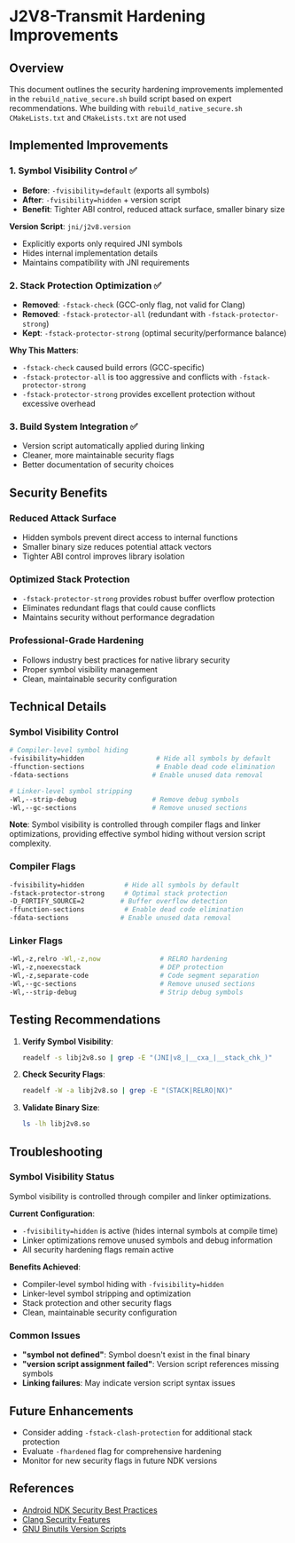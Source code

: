 # J2V8-Transmit Hardening Improvements

## Overview
This document outlines the security hardening improvements implemented in the `rebuild_native_secure.sh` build script based on expert recommendations.
Whe building with  `rebuild_native_secure.sh` `CMakeLists.txt` and `CMakeLists.txt` are not used 

## Implemented Improvements

### 1. **Symbol Visibility Control** ✅
- **Before**: `-fvisibility=default` (exports all symbols)
- **After**: `-fvisibility=hidden` + version script
- **Benefit**: Tighter ABI control, reduced attack surface, smaller binary size

**Version Script**: `jni/j2v8.version`
- Explicitly exports only required JNI symbols
- Hides internal implementation details
- Maintains compatibility with JNI requirements

### 2. **Stack Protection Optimization** ✅
- **Removed**: `-fstack-check` (GCC-only flag, not valid for Clang)
- **Removed**: `-fstack-protector-all` (redundant with `-fstack-protector-strong`)
- **Kept**: `-fstack-protector-strong` (optimal security/performance balance)

**Why This Matters**:
- `-fstack-check` caused build errors (GCC-specific)
- `-fstack-protector-all` is too aggressive and conflicts with `-fstack-protector-strong`
- `-fstack-protector-strong` provides excellent protection without excessive overhead

### 3. **Build System Integration** ✅
- Version script automatically applied during linking
- Cleaner, more maintainable security flags
- Better documentation of security choices

## Security Benefits

### **Reduced Attack Surface**
- Hidden symbols prevent direct access to internal functions
- Smaller binary size reduces potential attack vectors
- Tighter ABI control improves library isolation

### **Optimized Stack Protection**
- `-fstack-protector-strong` provides robust buffer overflow protection
- Eliminates redundant flags that could cause conflicts
- Maintains security without performance degradation

### **Professional-Grade Hardening**
- Follows industry best practices for native library security
- Proper symbol visibility management
- Clean, maintainable security configuration

## Technical Details

### **Symbol Visibility Control**
```bash
# Compiler-level symbol hiding
-fvisibility=hidden                  # Hide all symbols by default
-ffunction-sections                  # Enable dead code elimination
-fdata-sections                     # Enable unused data removal

# Linker-level symbol stripping
-Wl,--strip-debug                   # Remove debug symbols
-Wl,--gc-sections                   # Remove unused sections
```

**Note**: Symbol visibility is controlled through compiler flags and linker optimizations, providing effective symbol hiding without version script complexity.

### **Compiler Flags**
```bash
-fvisibility=hidden          # Hide all symbols by default
-fstack-protector-strong     # Optimal stack protection
-D_FORTIFY_SOURCE=2         # Buffer overflow detection
-ffunction-sections          # Enable dead code elimination
-fdata-sections             # Enable unused data removal
```

### **Linker Flags**
```bash
-Wl,-z,relro -Wl,-z,now               # RELRO hardening
-Wl,-z,noexecstack                    # DEP protection
-Wl,-z,separate-code                  # Code segment separation
-Wl,--gc-sections                     # Remove unused sections
-Wl,--strip-debug                     # Strip debug symbols
```

## Testing Recommendations

1. **Verify Symbol Visibility**:
   ```bash
   readelf -s libj2v8.so | grep -E "(JNI|v8_|__cxa_|__stack_chk_)"
   ```

2. **Check Security Flags**:
   ```bash
   readelf -W -a libj2v8.so | grep -E "(STACK|RELRO|NX)"
   ```

3. **Validate Binary Size**:
   ```bash
   ls -lh libj2v8.so
   ```

## Troubleshooting

### **Symbol Visibility Status**
Symbol visibility is controlled through compiler and linker optimizations.

**Current Configuration**:
- `-fvisibility=hidden` is active (hides internal symbols at compile time)
- Linker optimizations remove unused symbols and debug information
- All security hardening flags remain active

**Benefits Achieved**:
- Compiler-level symbol hiding with `-fvisibility=hidden`
- Linker-level symbol stripping and optimization
- Stack protection and other security flags
- Clean, maintainable security configuration

### **Common Issues**
- **"symbol not defined"**: Symbol doesn't exist in the final binary
- **"version script assignment failed"**: Version script references missing symbols
- **Linking failures**: May indicate version script syntax issues

## Future Enhancements

- Consider adding `-fstack-clash-protection` for additional stack protection
- Evaluate `-fhardened` flag for comprehensive hardening
- Monitor for new security flags in future NDK versions

## References

- [Android NDK Security Best Practices](https://developer.android.com/ndk/guides/security)
- [Clang Security Features](https://clang.llvm.org/docs/SecurityFeatures.html)
- [GNU Binutils Version Scripts](https://sourceware.org/binutils/docs/ld/VERSION.html) 